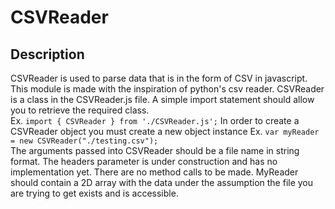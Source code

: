 # CSVReader

## Description
  CSVReader is used to parse data that is in the form of CSV in javascript. This module is made with the inspiration of python's
  csv reader. CSVReader is a class in the CSVReader.js file. A simple import statement should allow you to retrieve the required class.  
  Ex. ``` import { CSVReader } from './CSVReader.js'; ```
  In order to create a CSVReader object you must create a new object instance
  Ex. ``` var myReader = new CSVReader("./testing.csv"); ```  
  The arguments passed into CSVReader should be a file name in string format. The headers parameter is under construction and has no implementation yet. There are no method calls to be made. MyReader should contain a 2D array with the data under the assumption the file you are trying to get exists and is accessible.
